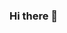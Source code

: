 ### Hi there 👋

<!--
**noahlibby17/noahlibby17** is a ✨ _special_ ✨ repository because its `README.md` (this file) appears on your GitHub profile.

[<img src ="https://novatorem-git-master.noahwlibby.vercel.app/api/spotify-playing" alt="Spotify Now Playing" width="350" />](https://open.spotify.com/user/128568285)

